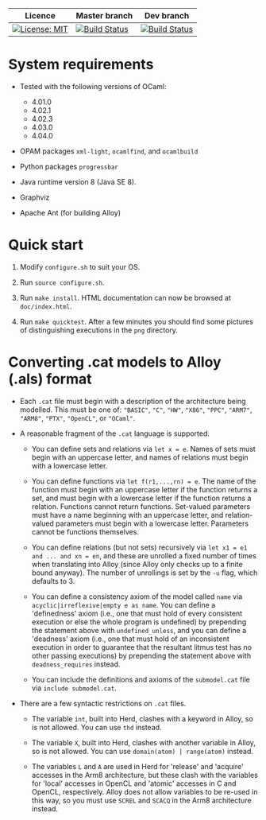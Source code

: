 
| Licence | Master branch | Dev branch |
|---------|---------------|------------|
| [![License: MIT](https://img.shields.io/badge/License-MIT-yellow.svg)](https://opensource.org/licenses/MIT) | [![Build Status](https://travis-ci.org/johnwickerson/memalloy.svg?branch=master)](https://travis-ci.org/johnwickerson/memalloy) | [![Build Status](https://travis-ci.org/johnwickerson/memalloy.svg?branch=dev)](https://travis-ci.org/johnwickerson/memalloy) |

# System requirements

- Tested with the following versions of OCaml:
    - 4.01.0
    - 4.02.1
    - 4.02.3
	- 4.03.0
	- 4.04.0

- OPAM packages `xml-light`, `ocamlfind`, and `ocamlbuild`

- Python packages `progressbar`

- Java runtime version 8 (Java SE 8).

- Graphviz

- Apache Ant (for building Alloy)

# Quick start

1. Modify `configure.sh` to suit your OS.

2. Run `source configure.sh`.

3. Run `make install`. HTML documentation can now be browsed at
   `doc/index.html`.

4. Run `make quicktest`. After a few minutes you should find some
   pictures of distinguishing executions in the `png` directory.

# Converting .cat models to Alloy (.als) format

- Each `.cat` file must begin with a description of the architecture
  being modelled. This must be one of: `"BASIC"`, `"C"`, `"HW"`,
  `"X86"`, `"PPC"`, `"ARM7"`, `"ARM8"`, `"PTX"`, `"OpenCL"`, or `"OCaml"`.

- A reasonable fragment of the `.cat` language is supported.

	- You can define sets and relations via `let x = e`. Names of sets
      must begin with an uppercase letter, and names of relations must
      begin with a lowercase letter.

	- You can define functions via `let f(r1,...,rn) = e`. The name of
      the function must begin with an uppercase letter if the function
      returns a set, and must begin with a lowercase letter if the
      function returns a relation. Functions cannot return functions.
      Set-valued parameters must have a name beginning with an
      uppercase letter, and relation-valued parameters must begin with
      a lowercase letter. Parameters cannot be functions themselves.
	  
    - You can define relations (but not sets) recursively via `let x1
	  = e1 and ... and xn = en`, and these are unrolled a fixed number
	  of times when translating into Alloy (since Alloy only checks up
	  to a finite bound anyway). The number of unrollings is set by
	  the `-u` flag, which defaults to 3.
	  
    - You can define a consistency axiom of the model called `name`
      via `acyclic|irreflexive|empty e as name`. You can define a
      'definedness' axiom (i.e., one that must hold of every
      consistent execution or else the whole program is undefined) by
      prepending the statement above with `undefined_unless`, and you
      can define a 'deadness' axiom (i.e., one that must hold of an
      inconsistent execution in order to guarantee that the resultant
      litmus test has no other passing executions) by prepending the
      statement above with `deadness_requires` instead.

    - You can include the definitions and axioms of the `submodel.cat`
      file via `include submodel.cat`. 

- There are a few syntactic restrictions on `.cat` files.

    - The variable `int`, built into Herd, clashes with a keyword in
      Alloy, so is not allowed. You can use `thd` instead.

    - The variable `X`, built into Herd, clashes with another variable
      in Alloy, so is not allowed. You can use `domain(atom) |
      range(atom)` instead.

    - The variables `L` and `A` are used in Herd for 'release' and
      'acquire' accesses in the Arm8 architecture, but these clash
      with the variables for 'local' accesses in OpenCL and 'atomic'
      accesses in C and OpenCL, respectively. Alloy does not allow
      variables to be re-used in this way, so you must use `SCREL` and
      `SCACQ` in the Arm8 architecture instead.
